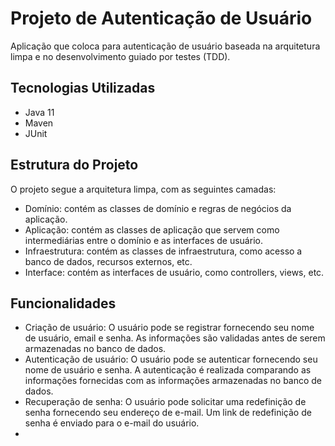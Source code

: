 # Projeto de Autenticação de Usuário
Aplicação que coloca para autenticação de usuário baseada na arquitetura limpa e no desenvolvimento guiado por testes (TDD).

## Tecnologias Utilizadas
- Java 11
- Maven
- JUnit

## Estrutura do Projeto
O projeto segue a arquitetura limpa, com as seguintes camadas:

- Domínio: contém as classes de domínio e regras de negócios da aplicação.
- Aplicação: contém as classes de aplicação que servem como intermediárias entre o domínio e as interfaces de usuário.
- Infraestrutura: contém as classes de infraestrutura, como acesso a banco de dados, recursos externos, etc.
- Interface: contém as interfaces de usuário, como controllers, views, etc.

## Funcionalidades
- Criação de usuário: O usuário pode se registrar fornecendo seu nome de usuário, email e senha. As informações são validadas antes de serem armazenadas no banco de dados.
- Autenticação de usuário: O usuário pode se autenticar fornecendo seu nome de usuário e senha. A autenticação é realizada comparando as informações fornecidas com as informações armazenadas no banco de dados.
- Recuperação de senha: O usuário pode solicitar uma redefinição de senha fornecendo seu endereço de e-mail. Um link de redefinição de senha é enviado para o e-mail do usuário.
- 